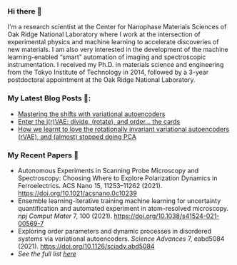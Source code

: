 ### Hi there 👋

I'm a research scientist at the Center for Nanophase Materials Sciences of Oak Ridge National Laboratory where I work at the intersection of experimental physics and machine learning to accelerate discoveries of new materials. I am also very interested in the development of the machine learning-enabled “smart” automation of imaging and spectroscopic instrumentation. I received my Ph.D. in materials science and engineering from the Tokyo Institute of Technology in 2014, followed by a 3-year postdoctoral appointment at the Oak Ridge National Laboratory.

### My Latest Blog Posts 📖:
- [Mastering the shifts with variational autoencoders](https://towardsdatascience.com/mastering-the-shifts-with-variational-autoencoders-ca609ec84f1)
- [Enter the j(r)VAE: divide, (rotate), and order… the cards](https://towardsdatascience.com/enter-the-j-r-vae-divide-rotate-and-order-the-cards-9d10c6633726)
- [How we learnt to love the rotationally invariant variational autoencoders (rVAE), and (almost) stopped doing PCA](https://towardsdatascience.com/how-we-learnt-to-love-the-rotationally-invariant-variational-autoencoders-rvae-and-almost-562aa164c59f)

### My Recent Papers 📜
- Autonomous Experiments in Scanning Probe Microscopy and Spectroscopy: Choosing Where to Explore Polarization Dynamics in Ferroelectrics. ACS Nano 15, 11253–11262 (2021). https://doi.org/10.1021/acsnano.0c10239
- Ensemble learning-iterative training machine learning for uncertainty quantification and automated experiment in atom-resolved microscopy. *npj Comput Mater* 7, 100 (2021). https://doi.org/10.1038/s41524-021-00569-7
- Exploring order parameters and dynamic processes in disordered systems via variational autoencoders. *Science Advances* 7, eabd5084 (2021). https://doi.org/10.1126/sciadv.abd5084
- *See the full list [here](https://scholar.google.com/citations?hl=en&user=YnSdOoUAAAAJ&view_op=list_works&sortby=pubdate)*
